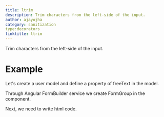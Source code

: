 ```yaml
---
title: ltrim
description: Trim characters from the left-side of the input.
author: ajayojha
category: sanitization
type:decorators
linktitle: ltrim
---
```

<div class="title-bar"><p>Trim characters from the left-side of the input.</p></div>

# Example  
Let's create a user model and define a property of freeText in the model.
<div component="app-code" key="ltrim-add-model"></div> 

Through Angular FormBuilder service we create FormGroup in the component.

<div component="app-code" key="ltrim-add-component"></div> 
Next, we need to write html code.
<div component="app-code" key="ltrim-add-html"></div> 
<div component="app-example-runner" ref-component="app-ltrim-add"></div>
